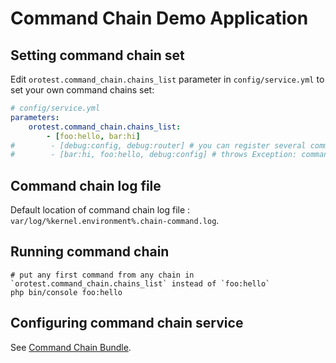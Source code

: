 # Command Chain Demo Application

## Setting command chain set

Edit `orotest.command_chain.chains_list` parameter in `config/service.yml` to set your own command chains set: 
```yaml
# config/service.yml
parameters:
    orotest.command_chain.chains_list:
        - [foo:hello, bar:hi]
#        - [debug:config, debug:router] # you can register several command chains
#        - [bar:hi, foo:hello, debug:config] # throws Exception: command already exists in other chain
```

##  Command chain log file

Default location of command chain log file : `var/log/%kernel.environment%.chain-command.log`. 

## Running command chain

```shell
# put any first command from any chain in `orotest.command_chain.chains_list` instead of `foo:hello`
php bin/console foo:hello
```

## Configuring command chain service
                            
See [Command Chain Bundle](./src/OroTest/Bundle/CommandChainBundle/README.md).
